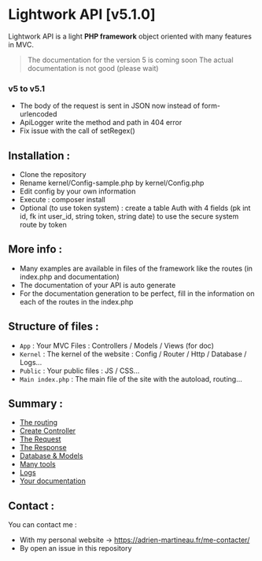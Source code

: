 # Lightwork API [v5.1.0]
Lightwork API is a light **PHP framework** object oriented with many features in MVC.

> The documentation for the version 5 is coming soon
> The actual documentation is not good (please wait)

### v5 to v5.1
- The body of the request is sent in JSON now instead of form-urlencoded
- ApiLogger write the method and path in 404 error
- Fix issue with the call of setRegex()

## Installation :
- Clone the repository
- Rename kernel/Config-sample.php by kernel/Config.php
- Edit config by your own information
- Execute : composer install
- Optional (to use token system) : create a table Auth with 4 fields (pk int id, fk int user_id, string token, string date)
to use the secure system route by token

## More info :
- Many examples are available in files of the framework like the routes (in index.php and documentation)
- The documentation of your API is auto generate
- For the documentation generation to be perfect, fill in the information on each of the routes in the index.php

## Structure of files :

- `App` : Your MVC Files : Controllers / Models / Views (for doc)
- `Kernel` : The kernel of the website : Config / Router / Http / Database / Logs...
- `Public` : Your public files : JS / CSS...
- `Main index.php` : The main file of the site with the autoload, routing...

## Summary :
- [The routing](https://github.com/WaZeR-Adrien/Lightwork-api/wiki/Routing)
- [Create Controller](https://github.com/WaZeR-Adrien/Lightwork-api/wiki/Controllers)
- [The Request](https://github.com/WaZeR-Adrien/Lightwork-api/wiki/Request)
- [The Response](https://github.com/WaZeR-Adrien/Lightwork-api/wiki/Response)
- [Database & Models](https://github.com/WaZeR-Adrien/Lightwork-api/wiki/Database-&-Models)
- [Many tools](https://github.com/WaZeR-Adrien/Lightwork-api/wiki/Tools)
- [Logs](https://github.com/WaZeR-Adrien/Lightwork-api/wiki/Logs)
- [Your documentation](https://github.com/WaZeR-Adrien/Lightwork-api/wiki/Doc)

## Contact :
You can contact me :
- With my personal website -> https://adrien-martineau.fr/me-contacter/
- By open an issue in this repository
